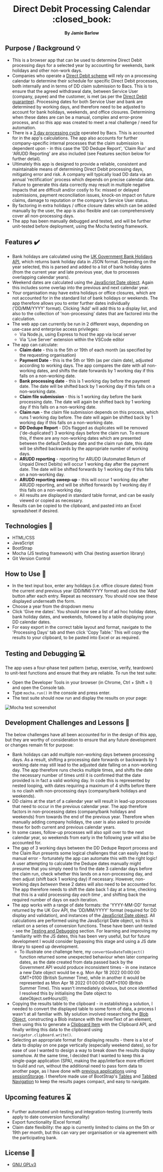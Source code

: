 <div align="center">
  <h1>Direct Debit Processing Calendar :closed_book:</h1>
  <strong>By Jamie Barlow</strong>
</div>

## Purpose / Background :bulb:

- This is a browser app that can be used to determine Direct Debit processing days for a selected year by accounting for weekends, bank holidays and other non-work days. 
- Companies who operate a [Direct Debit scheme](https://www.directdebit.co.uk/) will rely on a processing calendar to determine their schedule for specific Direct Debit processes, both internally and in terms of DD claim submission to Bacs. This is to ensure that the agreed withdrawal date, between Service User (company, payee) and the customer, is met (as per the [Direct Debit guarantee](https://www.directdebit.co.uk/direct-debit-explained/direct-debit-guarantee/)). Processing dates for both Service User and bank are determined by working days, and therefore need to be adjusted to account for bank holidays, weekends, and office closures. Determining when these dates are can be a manual, complex and error-prone process, and so this app was created to meet a real challenge / need for automation.
- There is a [3 day processing cycle](https://www.bacs.co.uk/services/bacs-schemes/getting-started/direct-debit/#:~:text=To%20collect%20Direct%20Debit%20payments,then%20transmitted%20to%20each%20institution.) operated by Bacs. This is accounted for in the app's calculations. The app also accounts for further company-specific internal processes that the claim submission is dependent upon - in this case the 'DD Dedupe Report', 'Claim Run' and 'ARUDD Reporting' are also included (see Features section below for further detail).
- Ultimately this app is designed to provide a reliable, consistent and maintainable means of determining Direct Debit processing days, mitigating error and risk. A company will typically load DD data via an annual 'rectification' process which depends on precise calendar data. Failure to generate this data correctly may result in multiple negative impacts that are difficult and/or costly to fix: missed or delayed submissions, payment reconciliation issues, knock-on impact on future claims, damage to reputation or the company's Service User status.
- By factoring in extra holidays / office closure dates which can be added manually by the user, the app is also flexible and can comprehensively cover all non-processing days.
- The app has been manually debugged and tested, and will be further unit-tested before deployment, using the Mocha testing framework.

## Features :heavy_check_mark:

- Bank holidays are calculated using the [UK Government Bank Holidays API](https://www.api.gov.uk/gds/bank-holidays/#bank-holidays), which returns bank holiday data in JSON format. Depending on the year selected, this is parsed and added to a list of bank holiday dates (from the current year and late previous year, due to processes overlapping calendar years).
- Weekend dates are calculated using the [JavaScript Date object](https://developer.mozilla.org/en-US/docs/Web/JavaScript/Reference/Global_Objects/Date). Again this includes some overlap into the previous and next calendar year.
- Your organisation may have extra holidays or office closures, which are not accounted for in the standard list of bank holidays or weekends. The app therefore allows you to enter further dates individually ('DD/MM/YYYY' format). Clicking 'Add' will add this to a display list, and also to the collection of 'non-processing' dates that are factored into the calculation.
- The web app can currently be run in 2 different ways, depending on use-case and enterprise access privileges:
  - Via Node.js, using Express to host the app via local server
  - Via 'Live Server' extension within the VSCode editor
- The app can calculate:
  - **Claim date** - this is the 5th or 19th of each month (as specified by the requesting organisation)
  - **Payment Date** - this is the 5th or 19th (as per claim date), adjusted according to working days. The app compares the date with all non-working dates, and shifts the date forwards by 1 working day if this falls on a non-working date.
  - **Bank processing date** - this is 1 working day before the payment date. The date will be shifted back by 1 working day if this falls on a non-working date.
  - **Claim file submission** - this is 1 working day before the bank processing date. The date will again be shifted back by 1 working day if this falls on a non-working date.
  - **Claim run** - the claim file submission depends on this process, which runs 1 working day before. The date will again be shifted back by 1 working day if this falls on a non-working date.
  - **DD Dedupe Report** - DDs flagged as duplicates will be removed ('de-duplicated') 3 working days before the claim run. To ensure this, if there are any non-working dates which are presented between the default Dedupe date and the claim run date, this date will be shifted backwards by the appropriate number of working days.
  - **ARUDD reporting** - reporting for ARUDD (Automated Return of Unpaid Direct Debits) will occur 1 working day after the payment date. The date will be shifted forwards by 1 working day if this falls on a non-working day.
  - **ARUDD reporting sweep-up** - this will occur 1 working day after ARUDD reporting, and will be shifted forwards by 1 working day if this falls on a non-working day. 
  - All results are displayed in standard table format, and can be easily viewed or copied as necessary.
- Results can be copied to the clipboard, and pasted into an Excel spreadsheet if desired.

## Technologies :floppy_disk:

- HTML/CSS
- JavaScript
- BootStrap
- Mocha (JS testing framework) with Chai (testing assertion library)
- Git Version Control

## How to Use :page_with_curl:

- In the text input box, enter any holidays (i.e. office closure dates) from the current *and* previous year (DD/MM/YYYY format) and click the 'Add' button after each entry. Repeat as necessary. You should now see these displayed underneath the form.
- Choose a year from the dropdown menu
- Click 'Give me dates'. You should now see a list of ad hoc holiday dates, bank holiday dates, and weekends, followed by a table displaying your DD calendar dates.
- For easy export in the correct table layout and format, navigate to the 'Processing Days' tab and then click 'Copy Table.' This will copy the results to your clipboard, to be pasted into Excel or as required.

## Testing and Debugging :computer:

The app uses a four-phase test pattern (setup, exercise, verify, teardown) to unit-test functions and ensure that they are reliable. To run the test suite:
- Open the Developer Tools in your browser (in Chrome, Ctrl + Shift + I) and open the Console tab.
- Type `mocha.run()` in the console and press enter.
- The test suite should now run and display the results on your page:

![Mocha test screenshot](https://github.com/JamieBarlow/weekend-bankhol/blob/master/resources/mochatest.PNG)

## Development Challenges and Lessons :wrench:

The below challenges have all been accounted for in the design of this app, but they are worthy of consideration to ensure that any future development or changes remain fit for purpose:

- Bank holidays can add multiple non-working days between processing days. As a result, shifting a processing date forwards or backwards by 1 working date may still lead to the adjusted date falling on a non-working day. The app therefore runs checks multiple times, and shifts the date the necessary number of times until it is confirmed that the date provided is in fact a valid working day. In code this is represented by nested looping, with dates requiring a maximum of 4 shifts before there is no clash with non-processing days (company/bank holidays and weekends).
- DD claims at the start of a calendar year will result in lead-up processes that need to occur in the previous calendar year. The app therefore factors in non-processing dates (company/bank holidays and weekends) from towards the end of the previous year. Therefore when manually adding company holidays, the user is also asked to provide these for both current and previous calendar years.
- In some cases, follow-up processes will also spill over to the next calendar year, so weekends from early in the following year will also be accounted for.
- The gap of 3 working days between the DD Dedupe Report process and the Claim Run presents some logical challenges that can easily lead to manual error - fortunately the app can automate this with the right logic! A user attempting to calculate the Dedupe dates manually might presume that you simply need to find the date 3 calendar days before the claim run, check whether this lands on a non-processing day, and then adjust (shift back 1 working day) if necessary. However, non-working days *between* these 2 dates will also need to be accounted for. The app therefore needs to shift the date back 1 day at a time, checking that this is a valid processing day *each time* , and shifting back the required number of days on each iteration.
- The app works with a range of date formats: the 'YYYY-MM-DD' format returned by the UK Gov API, the 'DD/MM/YYYY' format (required for DD display and validation), and instances of the [JavaScript Date object](https://developer.mozilla.org/en-US/docs/Web/JavaScript/Reference/Global_Objects/Date). All calculations are performed using the JavaScript Date object, so this is reliant on a series of conversion functions. These have been unit-tested - see the [Testing and Debugging](https://github.com/JamieBarlow/weekend-bankhol/edit/master/README.md#testing-and-debugging-computer) section. For learning and improving my familiarity with the JS dates, this has been very useful, but for future development I would consider bypassing this stage and using a JS date library to speed up development.
  - To illustrate one challenge here, my `convertGovDateToObject()` function returned some unexpected behaviour when later comparing dates, as the date created from data passed back by the Government API would produce inconsistent times - in one instance a new Date object would be e.g. Mon Apr 18 2022 00:00:00 GMT+0100 (British Summer Time), while in another it would be represented as Mon Apr 18 2022 01:00:00 GMT+0100 (British Summer Time). This wasn't immediately obvious, but once identified I resolved this by initialising the Date object to dateObject.setHours(0);
- Copying the results table to the clipboard - in establishing a solution, I needed to convert the displayed table to some form of data, a process I wasn't at all familiar with. My solution involved researching the [Blob Object](https://developer.mozilla.org/en-US/docs/Web/API/Blob), constructing a Blob instance with the innerText of an element, then using this to generate a [Clipboard Item](https://developer.mozilla.org/en-US/docs/Web/API/ClipboardItem) with the Clipboard API, and finally writing this data to the clipboard using `navigator.clipboard.write()`.
- Selecting an appropriate format for displaying results - there is a lot of data to display on one page vertically (especially weekend dates), so for ease of use I wanted to design a way to break down the results display somehow. At the same time, I decided that I wanted to keep this a single-page application (SPA), making the app/interface more efficient to build and run, without the additional need to pass form data to another page, as I have done with [previous applications](https://github.com/JamieBarlow/Take-Home-Salary-Calculator) using [sessionStorage](https://developer.mozilla.org/en-US/docs/Web/API/Window/sessionStorage). I therefore made use of BootStrap's [Tables](https://getbootstrap.com/docs/5.2/content/tables/) and [Tabbed Navigation](https://getbootstrap.com/docs/5.2/components/navs-tabs/) to keep the results pages compact, and easy to navigate.


## Upcoming features :hourglass:

- Further automated unit-testing and integration-testing (currently tests apply to date conversion functionality)
- Export functionality (Excel format)
- Claim date flexibility: the app is currently limited to claims on the 5th or 19th per month, but this can vary per organisation or via agreement with the participating bank.

## License :scroll:

- [GNU GPLv3](https://www.gnu.org/licenses/gpl-3.0.en.html)
